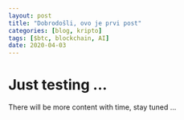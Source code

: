 ```yaml
---
layout: post
title: "Dobrodošli, ovo je prvi post"
categories: [blog, kripto]
tags: [$btc, blockchain, AI]
date: 2020-04-03
---
```

# Just testing ...
There will be more content with time, stay tuned ...
